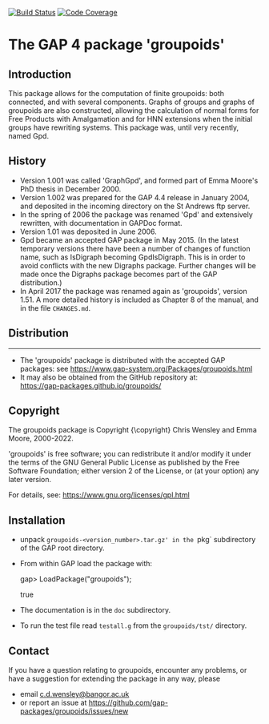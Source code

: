 [![Build Status](https://github.com/gap-packages/groupoids/workflows/CI/badge.svg?branch=master)](https://github.com/gap-packages/groupoids/actions?query=workflow%3ACI+branch%3Amaster)
[![Code Coverage](https://codecov.io/github/gap-packages/groupoids/coverage.svg?branch=master&token=)](https://codecov.io/gh/gap-packages/groupoids)

# The GAP 4 package 'groupoids' 

## Introduction

This package allows for the computation of finite groupoids: both connected, and with several components.  Graphs of groups and graphs of groupoids are also constructed, allowing the calculation of normal forms for Free Products with Amalgamation and for HNN extensions when the initial groups have rewriting systems.  This package was, until very recently, named Gpd. 

## History

 * Version 1.001 was called 'GraphGpd', and formed part of Emma Moore's PhD thesis in December 2000.
 * Version 1.002 was prepared for the GAP 4.4 release in January 2004, and deposited in the incoming directory on the St Andrews ftp server.
 * In the spring of 2006 the package was renamed 'Gpd' and extensively rewritten, with documentation in GAPDoc format.
 * Version 1.01 was deposited in June 2006. 
 * Gpd became an accepted GAP package in May 2015. 
(In the latest temporary versions there have been a number of changes of function name, such as IsDigraph becoming GpdIsDigraph. 
This is in order to avoid conflicts with the new Digraphs package.
Further changes will be made once the Digraphs package becomes part of the GAP distribution.) 
 * In April 2017 the package was renamed again as 'groupoids', version 1.51. 
A more detailed history is included as Chapter 8 of the manual, and in the file `CHANGES.md`.

## Distribution
------------
 * The 'groupoids' package is distributed with the accepted GAP packages: see
     <https://www.gap-system.org/Packages/groupoids.html>
 * It may also be obtained from the GitHub repository at:  
  <https://gap-packages.github.io/groupoids/>

## Copyright

The groupoids package is Copyright {\copyright} Chris Wensley and Emma Moore, 2000-2022. 

'groupoids' is free software; you can redistribute it and/or modify it under the terms of the GNU General Public License as published by the Free Software Foundation; either version 2 of the License, or (at your option) any later version. 

For details, see: <https://www.gnu.org/licenses/gpl.html>

## Installation

 * unpack `groupoids-<version_number>.tar.gz' in the `pkg` subdirectory of the GAP root directory.
 * From within GAP load the package with:

    gap> LoadPackage("groupoids");

    true

 * The documentation is in the `doc` subdirectory.
 * To run the test file read `testall.g` from the `groupoids/tst/` directory. 

Contact
-------
If you have a question relating to groupoids, encounter any problems, or have a suggestion for extending the package in any way, please 
 * email c.d.wensley@bangor.ac.uk 
 * or report an issue at https://github.com/gap-packages/groupoids/issues/new 

